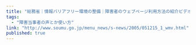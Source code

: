 ```yaml
---
title: "総務省｜情報バリアフリー環境の整備｜障害者のウェブページ利用方法の紹介ビデオ"
tags:
  - "障害当事者の声とか使い方"
link: "http://www.soumu.go.jp/menu_news/s-news/2005/051215_1_wmv.html"
published: true
---
```

